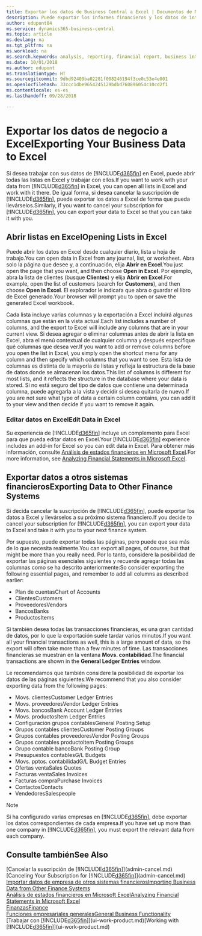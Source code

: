 ```yaml
---
title: Exportar los datos de Business Central a Excel | Documentos de Microsoft
description: Puede exportar los informes financieros y los datos de inteligencia empresarial desde Business Central a Excel, o abrir los datos en Excel.
author: edupont04
ms.service: dynamics365-business-central
ms.topic: article
ms.devlang: na
ms.tgt_pltfrm: na
ms.workload: na
ms.search.keywords: analysis, reporting, financial report, business intelligence, BI, Excel
ms.date: 10/01/2018
ms.author: edupont
ms.translationtype: HT
ms.sourcegitcommit: 9dbd92409ba02281f008246194f3ce0c53e4e001
ms.openlocfilehash: 33ccc1dbe9654245129bdbd760896054c10cd2f1
ms.contentlocale: es-es
ms.lasthandoff: 09/28/2018

---
```

# <a name="exporting-your-business-data-to-excel"></a><span data-ttu-id="e7e0f-103">Exportar los datos de negocio a Excel</span><span class="sxs-lookup"><span data-stu-id="e7e0f-103">Exporting Your Business Data to Excel</span></span>
<span data-ttu-id="e7e0f-104">Si desea trabajar con sus datos de [!INCLUDE[d365fin](includes/d365fin_md.md)] en Excel, puede abrir todas las listas en Excel y trabajar con ellos.</span><span class="sxs-lookup"><span data-stu-id="e7e0f-104">If you want to work with your data from [!INCLUDE[d365fin](includes/d365fin_md.md)] in Excel, you can open all lists in Excel and work with it there.</span></span> <span data-ttu-id="e7e0f-105">De igual forma, si desea cancelar la suscripción de [!INCLUDE[d365fin](includes/d365fin_md.md)], puede exportar los datos a Excel de forma que pueda llevárselos.</span><span class="sxs-lookup"><span data-stu-id="e7e0f-105">Similarly, if you want to cancel your subscription for [!INCLUDE[d365fin](includes/d365fin_md.md)], you can export your data to Excel so that you can take it with you.</span></span>

## <a name="opening-lists-in-excel"></a><span data-ttu-id="e7e0f-106">Abrir listas en Excel</span><span class="sxs-lookup"><span data-stu-id="e7e0f-106">Opening Lists in Excel</span></span>
<span data-ttu-id="e7e0f-107">Puede abrir los datos en Excel desde cualquier diario, lista u hoja de trabajo.</span><span class="sxs-lookup"><span data-stu-id="e7e0f-107">You can open data in Excel from any journal, list, or worksheet.</span></span> <span data-ttu-id="e7e0f-108">Abra solo la página que desee y, a continuación, elija **Abrir en Excel**.</span><span class="sxs-lookup"><span data-stu-id="e7e0f-108">You just open the page that you want, and then choose **Open in Excel**.</span></span> <span data-ttu-id="e7e0f-109">Por ejemplo, abra la lista de clientes (busque **Clientes**) y elija **Abrir en Excel**.</span><span class="sxs-lookup"><span data-stu-id="e7e0f-109">For example, open the list of customers (search for **Customers**), and then choose **Open in Excel**.</span></span> <span data-ttu-id="e7e0f-110">El explorador le indicaŕa que abra o guardar el libro de Excel generado.</span><span class="sxs-lookup"><span data-stu-id="e7e0f-110">Your browser will prompt you to open or save the generated Excel workbook.</span></span>  

<span data-ttu-id="e7e0f-111">Cada lista incluye varias columnas y la exportación a Excel incluirá algunas columnas que están en la vista actual.</span><span class="sxs-lookup"><span data-stu-id="e7e0f-111">Each list includes a number of columns, and the export to Excel will include any columns that are in your current view.</span></span> <span data-ttu-id="e7e0f-112">Si desea agregar o eliminar columnas antes de abrir la lista en Excel, abra el menú contextual de cualquier columna y después especifique qué columnas que desea ver.</span><span class="sxs-lookup"><span data-stu-id="e7e0f-112">If you want to add or remove columns before you open the list in Excel, you simply open the shortcut menu for any column and then specify which columns that you want to see.</span></span> <span data-ttu-id="e7e0f-113">Esta lista de columnas es distinta de la mayoría de listas y refleja la estructura de la base de datos donde se almacenan los datos.</span><span class="sxs-lookup"><span data-stu-id="e7e0f-113">This list of columns is different for most lists, and it reflects the structure in the database where your data is stored.</span></span> <span data-ttu-id="e7e0f-114">Si no está seguro del tipo de datos que contiene una determinada columna, puede agregarla a la vista y decidir si desea quitarla de nuevo.</span><span class="sxs-lookup"><span data-stu-id="e7e0f-114">If you are not sure what type of data a certain column contains, you can add it to your view and then decide if you want to remove it again.</span></span>  

### <a name="edit-data-in-excel"></a><span data-ttu-id="e7e0f-115">Editar datos en Excel</span><span class="sxs-lookup"><span data-stu-id="e7e0f-115">Edit Data in Excel</span></span>
<span data-ttu-id="e7e0f-116">Su experiencia de [!INCLUDE[d365fin](includes/d365fin_md.md)] incluye un complemento para Excel para que pueda editar datos en Excel.</span><span class="sxs-lookup"><span data-stu-id="e7e0f-116">Your [!INCLUDE[d365fin](includes/d365fin_md.md)] experience includes an add-in for Excel so you can edit data in Excel.</span></span> <span data-ttu-id="e7e0f-117">Para obtener más información, consulte [Análisis de estados financieros en Microsoft Excel](finance-analyze-excel.md).</span><span class="sxs-lookup"><span data-stu-id="e7e0f-117">For more information, see [Analyzing Financial Statements in Microsoft Excel](finance-analyze-excel.md).</span></span>  

## <a name="exporting-data-to-other-finance-systems"></a><span data-ttu-id="e7e0f-118">Exportar datos a otros sistemas financieros</span><span class="sxs-lookup"><span data-stu-id="e7e0f-118">Exporting Data to Other Finance Systems</span></span>
<span data-ttu-id="e7e0f-119">Si decida cancelar la suscripción de [!INCLUDE[d365fin](includes/d365fin_md.md)], puede exportar los datos a Excel y llevárselos a su próximo sistema financiero.</span><span class="sxs-lookup"><span data-stu-id="e7e0f-119">If you decide to cancel your subscription for [!INCLUDE[d365fin](includes/d365fin_md.md)], you can export your data to Excel and take it with you to your next finance system.</span></span>  

<span data-ttu-id="e7e0f-120">Por supuesto, puede exportar todas las páginas, pero puede que sea más de lo que necesita realmente.</span><span class="sxs-lookup"><span data-stu-id="e7e0f-120">You can export all pages, of course, but that might be more than you really need.</span></span> <span data-ttu-id="e7e0f-121">Por lo tanto, considere la posibilidad de exportar las páginas esenciales siguientes y recuerde agregar todas las columnas como se ha descrito anteriormente:</span><span class="sxs-lookup"><span data-stu-id="e7e0f-121">So consider exporting the following essential pages, and remember to add all columns as described earlier:</span></span>  

* <span data-ttu-id="e7e0f-122">Plan de cuentas</span><span class="sxs-lookup"><span data-stu-id="e7e0f-122">Chart of Accounts</span></span>  
* <span data-ttu-id="e7e0f-123">Clientes</span><span class="sxs-lookup"><span data-stu-id="e7e0f-123">Customers</span></span>  
* <span data-ttu-id="e7e0f-124">Proveedores</span><span class="sxs-lookup"><span data-stu-id="e7e0f-124">Vendors</span></span>  
* <span data-ttu-id="e7e0f-125">Bancos</span><span class="sxs-lookup"><span data-stu-id="e7e0f-125">Banks</span></span>  
* <span data-ttu-id="e7e0f-126">Productos</span><span class="sxs-lookup"><span data-stu-id="e7e0f-126">Items</span></span>  

<span data-ttu-id="e7e0f-127">Si también desea todas las transacciones financieras, es una gran cantidad de datos, por lo que la exportación suele tardar varios minutos.</span><span class="sxs-lookup"><span data-stu-id="e7e0f-127">If you want all your financial transactions as well, this is a large amount of data, so the export will often take more than a few minutes of time.</span></span> <span data-ttu-id="e7e0f-128">Las transacciones financieras se muestran en la ventana **Movs. contabilidad**.</span><span class="sxs-lookup"><span data-stu-id="e7e0f-128">The financial transactions are shown in the **General Ledger Entries** window.</span></span>  

<span data-ttu-id="e7e0f-129">Le recomendamos que también considere la posibilidad de exportar los datos de las páginas siguientes:</span><span class="sxs-lookup"><span data-stu-id="e7e0f-129">We recommend that you also consider exporting data from the following pages:</span></span>  

* <span data-ttu-id="e7e0f-130">Movs. clientes</span><span class="sxs-lookup"><span data-stu-id="e7e0f-130">Customer Ledger Entries</span></span>  
* <span data-ttu-id="e7e0f-131">Movs. proveedores</span><span class="sxs-lookup"><span data-stu-id="e7e0f-131">Vendor Ledger Entries</span></span>  
* <span data-ttu-id="e7e0f-132">Movs. bancos</span><span class="sxs-lookup"><span data-stu-id="e7e0f-132">Bank Account Ledger Entries</span></span>  
* <span data-ttu-id="e7e0f-133">Movs. productos</span><span class="sxs-lookup"><span data-stu-id="e7e0f-133">Item Ledger Entries</span></span>  
* <span data-ttu-id="e7e0f-134">Configuración grupos contables</span><span class="sxs-lookup"><span data-stu-id="e7e0f-134">General Posting Setup</span></span>  
* <span data-ttu-id="e7e0f-135">Grupos contables clientes</span><span class="sxs-lookup"><span data-stu-id="e7e0f-135">Customer Posting Groups</span></span>  
* <span data-ttu-id="e7e0f-136">Grupos contables proveedores</span><span class="sxs-lookup"><span data-stu-id="e7e0f-136">Vendor Posting Groups</span></span>  
* <span data-ttu-id="e7e0f-137">Grupos contables producto</span><span class="sxs-lookup"><span data-stu-id="e7e0f-137">Item Posting Groups</span></span>  
* <span data-ttu-id="e7e0f-138">Grupo contable banco</span><span class="sxs-lookup"><span data-stu-id="e7e0f-138">Bank Posting Group</span></span>  
* <span data-ttu-id="e7e0f-139">Presupuestos contables</span><span class="sxs-lookup"><span data-stu-id="e7e0f-139">G/L Budgets</span></span>  
* <span data-ttu-id="e7e0f-140">Movs. pptos. contabilidad</span><span class="sxs-lookup"><span data-stu-id="e7e0f-140">G/L Budget Entries</span></span>  
* <span data-ttu-id="e7e0f-141">Ofertas venta</span><span class="sxs-lookup"><span data-stu-id="e7e0f-141">Sales Quotes</span></span>  
* <span data-ttu-id="e7e0f-142">Facturas venta</span><span class="sxs-lookup"><span data-stu-id="e7e0f-142">Sales Invoices</span></span>  
* <span data-ttu-id="e7e0f-143">Facturas compra</span><span class="sxs-lookup"><span data-stu-id="e7e0f-143">Purchase Invoices</span></span>  
* <span data-ttu-id="e7e0f-144">Contactos</span><span class="sxs-lookup"><span data-stu-id="e7e0f-144">Contacts</span></span>  
* <span data-ttu-id="e7e0f-145">Vendedores</span><span class="sxs-lookup"><span data-stu-id="e7e0f-145">Salespeople</span></span>  

> [!NOTE]  
>   <span data-ttu-id="e7e0f-146">Si ha configurado varias empresas en [!INCLUDE[d365fin](includes/d365fin_md.md)], debe exportar los datos correspondientes de cada empresa.</span><span class="sxs-lookup"><span data-stu-id="e7e0f-146">If you have set up more than one company in [!INCLUDE[d365fin](includes/d365fin_md.md)], you must export the relevant data from each company.</span></span>

## <a name="see-also"></a><span data-ttu-id="e7e0f-147">Consulte también</span><span class="sxs-lookup"><span data-stu-id="e7e0f-147">See Also</span></span>
<span data-ttu-id="e7e0f-148">[Cancelar la suscripción de [!INCLUDE[d365fin](includes/d365fin_md.md)]](admin-cancel.md)</span><span class="sxs-lookup"><span data-stu-id="e7e0f-148">[Canceling Your Subscription for [!INCLUDE[d365fin](includes/d365fin_md.md)]](admin-cancel.md)</span></span>  
[<span data-ttu-id="e7e0f-149">Importar datos de empresa de otros sistemas financieros</span><span class="sxs-lookup"><span data-stu-id="e7e0f-149">Importing Business Data from Other Finance Systems</span></span>](across-import-data-configuration-packages.md)  
[<span data-ttu-id="e7e0f-150">Análisis de estados financieros en Microsoft Excel</span><span class="sxs-lookup"><span data-stu-id="e7e0f-150">Analyzing Financial Statements in Microsoft Excel</span></span>](finance-analyze-excel.md)  
[<span data-ttu-id="e7e0f-151">Finanzas</span><span class="sxs-lookup"><span data-stu-id="e7e0f-151">Finance</span></span>](finance.md)  
[<span data-ttu-id="e7e0f-152">Funciones empresariales generales</span><span class="sxs-lookup"><span data-stu-id="e7e0f-152">General Business Functionality</span></span>](ui-across-business-areas.md)  
<span data-ttu-id="e7e0f-153">[Trabajar con [!INCLUDE[d365fin](includes/d365fin_md.md)]](ui-work-product.md)</span><span class="sxs-lookup"><span data-stu-id="e7e0f-153">[Working with [!INCLUDE[d365fin](includes/d365fin_md.md)]](ui-work-product.md)</span></span>  

